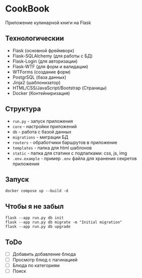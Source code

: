 # CookBook
Приложение кулинарной книги на Flask

## Технологическии 
- Flask (основной фреймворк)
- Flask-SQLAlchemy (для работы с БД)
- Flask-Login (для авторизации)
- Flask-WTF (для форм и валидации)
- WTForms (создание форм)
- PostgrSQL (база данных)
- Jinja2 (шаблонизатор)
- HTML/CSS/JavaScript/Bootstrap (Страницы)
- Docker (Контейниризация)

## Структура
 - `run.py` - запуск приложения
 - `core` - настройки приложений
 - `db` - работа с базой данных
 - `migrations` - миграции БД
 - `routers` - обработчики баршрутов в приложение
 - `templates` - папка для html шаблонов
 - `static` - папка для статики с подпапками: css, js, img
 - `.env.example` - пример `.env` файла для хранения секретов приложения


## Запуск 
```
docker compose up --build -d
```

## Чтобы я не забыл
```
flask --app run.py db init
flask --app run.py db migrate -m "Initial migration"
flask --app run.py db upgrade
```

## ToDo
- [ ] Добавить добавление блюда
- [ ] Просмотр блюд с пагинацией
- [ ] Блюда по категориям
- [ ] Поиск
